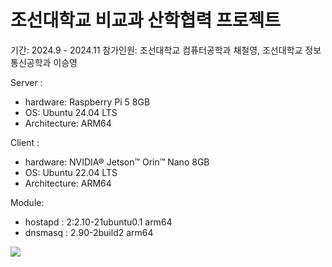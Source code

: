 # 조선대학교 비교과 산학협력 프로젝트

기간: 2024.9 - 2024.11
참가인원: 조선대학교 컴퓨터공학과 채철영, 조선대학교 정보통신공학과 이승영

Server : 
- hardware: Raspberry Pi 5 8GB
- OS: Ubuntu 24.04 LTS
- Architecture: ARM64 

Client : 
- hardware: NVIDIA® Jetson™ Orin™ Nano 8GB
- OS: Ubuntu 22.04 LTS
- Architecture: ARM64 

Module:
- hostapd : 2:2.10-21ubuntu0.1 arm64
- dnsmasq : 2.90-2build2 arm64


<img src="./img/산학협력팀프로젝트_포스터최종.pdf">
